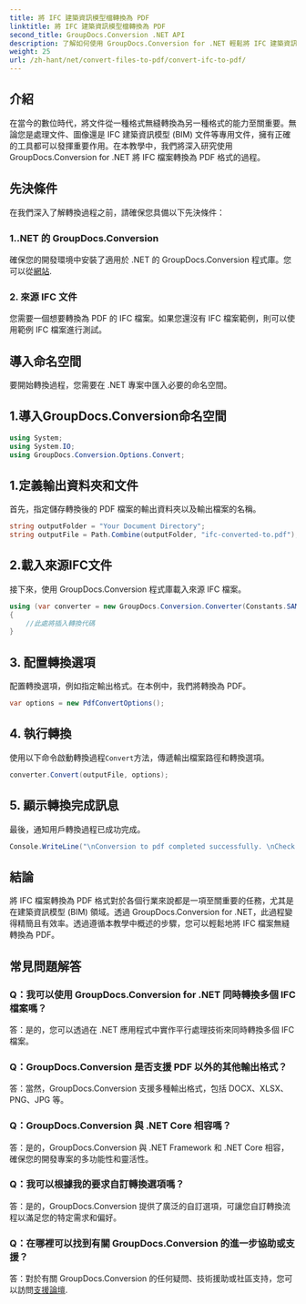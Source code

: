 ```yaml
---
title: 將 IFC 建築資訊模型檔轉換為 PDF
linktitle: 將 IFC 建築資訊模型檔轉換為 PDF
second_title: GroupDocs.Conversion .NET API
description: 了解如何使用 GroupDocs.Conversion for .NET 輕鬆將 IFC 建築資訊模型檔案轉換為 PDF 格式。
weight: 25
url: /zh-hant/net/convert-files-to-pdf/convert-ifc-to-pdf/
---
```

## 介紹
在當今的數位時代，將文件從一種格式無縫轉換為另一種格式的能力至關重要。無論您是處理文件、圖像還是 IFC 建築資訊模型 (BIM) 文件等專用文件，擁有正確的工具都可以發揮重要作用。在本教學中，我們將深入研究使用 GroupDocs.Conversion for .NET 將 IFC 檔案轉換為 PDF 格式的過程。 
## 先決條件
在我們深入了解轉換過程之前，請確保您具備以下先決條件：
### 1..NET 的 GroupDocs.Conversion
確保您的開發環境中安裝了適用於 .NET 的 GroupDocs.Conversion 程式庫。您可以從[網站](https://releases.groupdocs.com/conversion/net/).
### 2. 來源 IFC 文件
您需要一個想要轉換為 PDF 的 IFC 檔案。如果您還沒有 IFC 檔案範例，則可以使用範例 IFC 檔案進行測試。

## 導入命名空間
要開始轉換過程，您需要在 .NET 專案中匯入必要的命名空間。 
## 1.導入GroupDocs.Conversion命名空間
```csharp
using System;
using System.IO;
using GroupDocs.Conversion.Options.Convert;
```
## 1.定義輸出資料夾和文件
首先，指定儲存轉換後的 PDF 檔案的輸出資料夾以及輸出檔案的名稱。
```csharp
string outputFolder = "Your Document Directory";
string outputFile = Path.Combine(outputFolder, "ifc-converted-to.pdf");
```
## 2.載入來源IFC文件
接下來，使用 GroupDocs.Conversion 程式庫載入來源 IFC 檔案。
```csharp
using (var converter = new GroupDocs.Conversion.Converter(Constants.SAMPLE_IFC))
{
    //此處將插入轉換代碼
}
```
## 3. 配置轉換選項
配置轉換選項，例如指定輸出格式。在本例中，我們將轉換為 PDF。
```csharp
var options = new PdfConvertOptions();
```
## 4. 執行轉換
使用以下命令啟動轉換過程`Convert`方法，傳遞輸出檔案路徑和轉換選項。
```csharp
converter.Convert(outputFile, options);
```
## 5. 顯示轉換完成訊息
最後，通知用戶轉換過程已成功完成。
```csharp
Console.WriteLine("\nConversion to pdf completed successfully. \nCheck output in {0}", outputFolder);
```

## 結論
將 IFC 檔案轉換為 PDF 格式對於各個行業來說都是一項至關重要的任務，尤其是在建築資訊模型 (BIM) 領域。透過 GroupDocs.Conversion for .NET，此過程變得精簡且有效率。透過遵循本教學中概述的步驟，您可以輕鬆地將 IFC 檔案無縫轉換為 PDF。
## 常見問題解答
### Q：我可以使用 GroupDocs.Conversion for .NET 同時轉換多個 IFC 檔案嗎？
答：是的，您可以透過在 .NET 應用程式中實作平行處理技術來同時轉換多個 IFC 檔案。
### Q：GroupDocs.Conversion 是否支援 PDF 以外的其他輸出格式？
答：當然，GroupDocs.Conversion 支援多種輸出格式，包括 DOCX、XLSX、PNG、JPG 等。
### Q：GroupDocs.Conversion 與 .NET Core 相容嗎？
答：是的，GroupDocs.Conversion 與 .NET Framework 和 .NET Core 相容，確保您的開發專案的多功能性和靈活性。
### Q：我可以根據我的要求自訂轉換選項嗎？
答：是的，GroupDocs.Conversion 提供了廣泛的自訂選項，可讓您自訂轉換流程以滿足您的特定需求和偏好。
### Q：在哪裡可以找到有關 GroupDocs.Conversion 的進一步協助或支援？
答：對於有關 GroupDocs.Conversion 的任何疑問、技術援助或社區支持，您可以訪問[支援論壇](https://forum.groupdocs.com/c/conversion/11).